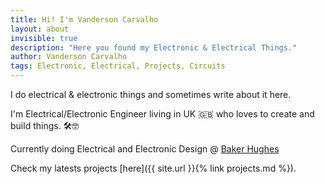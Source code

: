 ```yaml
---
title: Hi! I'm Vanderson Carvalho
layout: about
invisible: true
description: "Here you found my Electronic & Electrical Things."
author: Vanderson Carvalho
tags: Electronic, Electrical, Projects, Circuits
---
```

>

I do electrical & electronic things and sometimes write about it here. 

I'm Electrical/Electronic Engineer living in UK 🇬🇧 who loves to create and build things. 🛠🤓

Currently doing Electrical and Electronic Design @ [Baker Hughes](http://www.bakerhughes.com)

Check my latests projects [here]({{ site.url }}{% link projects.md %}).